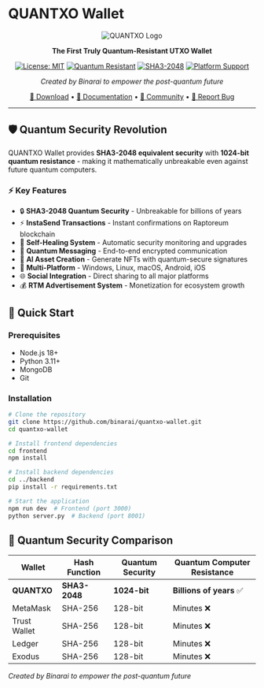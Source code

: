 # QUANTXO Wallet

<div align="center">

![QUANTXO Logo](https://via.placeholder.com/200x200?text=QUANTXO)

**The First Truly Quantum-Resistant UTXO Wallet**

[![License: MIT](https://img.shields.io/badge/License-MIT-yellow.svg)](https://opensource.org/licenses/MIT)
[![Quantum Resistant](https://img.shields.io/badge/Quantum-Resistant-blue.svg)](https://github.com/binarai/quantxo-wallet)
[![SHA3-2048](https://img.shields.io/badge/Security-SHA3--2048-red.svg)](https://github.com/binarai/quantxo-wallet)
[![Platform Support](https://img.shields.io/badge/Platform-Multi--Platform-green.svg)](https://github.com/binarai/quantxo-wallet)

*Created by Binarai to empower the post-quantum future*

[🚀 Download](https://quantxo.com) • [📖 Documentation](./docs/) • [💬 Community](https://discord.gg/quantxo) • [🐛 Report Bug](https://github.com/binarai/quantxo-wallet/issues)

</div>

---

## 🛡️ **Quantum Security Revolution**

QUANTXO Wallet provides **SHA3-2048 equivalent security** with **1024-bit quantum resistance** - making it mathematically unbreakable even against future quantum computers.

### ⚡ **Key Features**

- 🔒 **SHA3-2048 Quantum Security** - Unbreakable for billions of years
- ⚡ **InstaSend Transactions** - Instant confirmations on Raptoreum blockchain
- 🤖 **Self-Healing System** - Automatic security monitoring and upgrades
- 💬 **Quantum Messaging** - End-to-end encrypted communication
- 🎨 **AI Asset Creation** - Generate NFTs with quantum-secure signatures
- 📱 **Multi-Platform** - Windows, Linux, macOS, Android, iOS
- 🌐 **Social Integration** - Direct sharing to all major platforms
- 💰 **RTM Advertisement System** - Monetization for ecosystem growth

## 🚀 **Quick Start**

### Prerequisites

- Node.js 18+
- Python 3.11+
- MongoDB
- Git

### Installation

```bash
# Clone the repository
git clone https://github.com/binarai/quantxo-wallet.git
cd quantxo-wallet

# Install frontend dependencies
cd frontend
npm install

# Install backend dependencies
cd ../backend
pip install -r requirements.txt

# Start the application
npm run dev  # Frontend (port 3000)
python server.py  # Backend (port 8001)
```

## 🔐 **Quantum Security Comparison**

| Wallet | Hash Function | Quantum Security | Quantum Computer Resistance |
|--------|---------------|------------------|----------------------------|
| **QUANTXO** | **SHA3-2048** | **1024-bit** | **Billions of years** ✅ |
| MetaMask | SHA-256 | 128-bit | Minutes ❌ |
| Trust Wallet | SHA-256 | 128-bit | Minutes ❌ |
| Ledger | SHA-256 | 128-bit | Minutes ❌ |
| Exodus | SHA-256 | 128-bit | Minutes ❌ |

*Created by Binarai to empower the post-quantum future*
